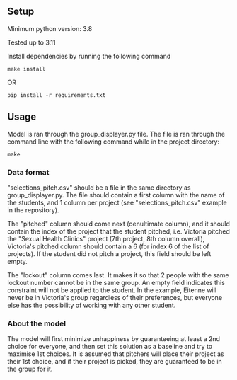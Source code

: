 ## Setup

Minimum python version: 3.8

Tested up to 3.11

Install dependencies by running the following command

```
make install
```
OR

```
pip install -r requirements.txt
```

## Usage

Model is ran through the group_displayer.py file. The file is ran through the command line with the following command while in the project directory:
```
make
```

### Data format
"selections_pitch.csv" should be a file in the same directory as group_displayer.py. The file should contain a first column with the name of the students, and 1 column per project (see "selections_pitch.csv" example in the repository).

The "pitched" column should come next (oenultimate column), and it should contain the index of the project that the student pitched, i.e. Victoria pitched the "Sexual Health Clinics" project (7th project, 8th column overall), Victoria's pitched column should contain a 6 (for index 6 of the list of projects). If the student did not pitch a project, this field should be left empty.

The "lockout" column comes last. It makes it so that 2 people with the same lockout number cannot be in the same group. An empty field indicates this constraint will not be applied to the student. In the example, Eitenne will never be in Victoria's group regardless of their preferences, but everyone else has the possibility of working with any other student.

### About the model
The model will first minimize unhappiness by guaranteeing at least a 2nd choice for everyone, and then set this solution as a baseline and try to maximise 1st choices. It is assumed that pitchers will place their project as their 1st choice, and if their project is picked, they are guaranteed to be in the group for it.
